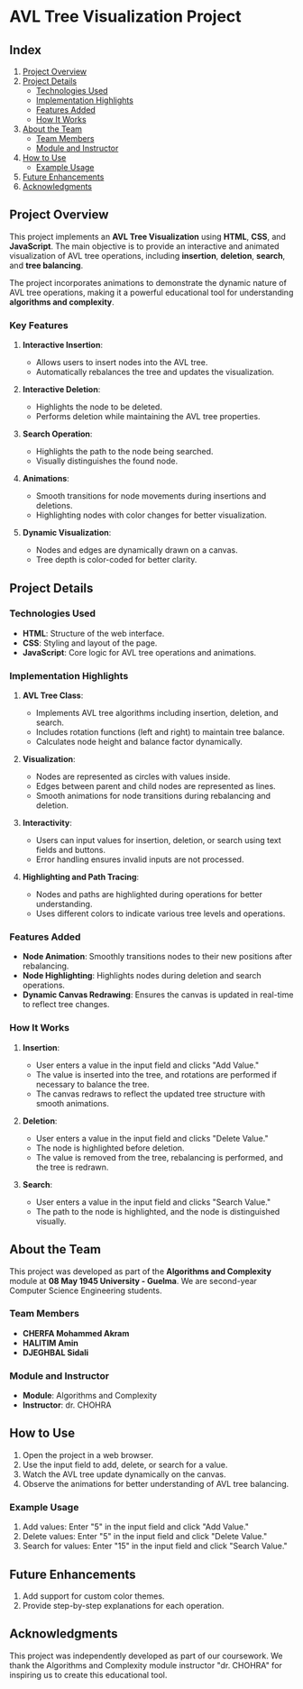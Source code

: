 # AVL Tree Visualization Project

## Index
1. [Project Overview](#project-overview)
2. [Project Details](#project-details)
   - [Technologies Used](#technologies-used)
   - [Implementation Highlights](#implementation-highlights)
   - [Features Added](#features-added)
   - [How It Works](#how-it-works)
3. [About the Team](#about-the-team)
   - [Team Members](#team-members)
   - [Module and Instructor](#module-and-instructor)
4. [How to Use](#how-to-use)
   - [Example Usage](#example-usage)
5. [Future Enhancements](#future-enhancements)
6. [Acknowledgments](#acknowledgments)

## Project Overview
This project implements an **AVL Tree Visualization** using **HTML**, **CSS**, and **JavaScript**. The main objective is to provide an interactive and animated visualization of AVL tree operations, including **insertion**, **deletion**, **search**, and **tree balancing**.

The project incorporates animations to demonstrate the dynamic nature of AVL tree operations, making it a powerful educational tool for understanding **algorithms and complexity**.

### Key Features
1. **Interactive Insertion**:
   - Allows users to insert nodes into the AVL tree.
   - Automatically rebalances the tree and updates the visualization.

2. **Interactive Deletion**:
   - Highlights the node to be deleted.
   - Performs deletion while maintaining the AVL tree properties.

3. **Search Operation**:
   - Highlights the path to the node being searched.
   - Visually distinguishes the found node.

4. **Animations**:
   - Smooth transitions for node movements during insertions and deletions.
   - Highlighting nodes with color changes for better visualization.

5. **Dynamic Visualization**:
   - Nodes and edges are dynamically drawn on a canvas.
   - Tree depth is color-coded for better clarity.

## Project Details

### Technologies Used
- **HTML**: Structure of the web interface.
- **CSS**: Styling and layout of the page.
- **JavaScript**: Core logic for AVL tree operations and animations.

### Implementation Highlights
1. **AVL Tree Class**:
   - Implements AVL tree algorithms including insertion, deletion, and search.
   - Includes rotation functions (left and right) to maintain tree balance.
   - Calculates node height and balance factor dynamically.

2. **Visualization**:
   - Nodes are represented as circles with values inside.
   - Edges between parent and child nodes are represented as lines.
   - Smooth animations for node transitions during rebalancing and deletion.

3. **Interactivity**:
   - Users can input values for insertion, deletion, or search using text fields and buttons.
   - Error handling ensures invalid inputs are not processed.

4. **Highlighting and Path Tracing**:
   - Nodes and paths are highlighted during operations for better understanding.
   - Uses different colors to indicate various tree levels and operations.

### Features Added
- **Node Animation**: Smoothly transitions nodes to their new positions after rebalancing.
- **Node Highlighting**: Highlights nodes during deletion and search operations.
- **Dynamic Canvas Redrawing**: Ensures the canvas is updated in real-time to reflect tree changes.

### How It Works
1. **Insertion**:
   - User enters a value in the input field and clicks "Add Value."
   - The value is inserted into the tree, and rotations are performed if necessary to balance the tree.
   - The canvas redraws to reflect the updated tree structure with smooth animations.

2. **Deletion**:
   - User enters a value in the input field and clicks "Delete Value."
   - The node is highlighted before deletion.
   - The value is removed from the tree, rebalancing is performed, and the tree is redrawn.

3. **Search**:
   - User enters a value in the input field and clicks "Search Value."
   - The path to the node is highlighted, and the node is distinguished visually.

## About the Team
This project was developed as part of the **Algorithms and Complexity** module at **08 May 1945 University - Guelma**. We are second-year Computer Science Engineering students.

### Team Members
- **CHERFA Mohammed Akram**
- **HALITIM Amin**
- **DJEGHBAL Sidali**

### Module and Instructor
- **Module**: Algorithms and Complexity
- **Instructor**: dr. CHOHRA

## How to Use
1. Open the project in a web browser.
2. Use the input field to add, delete, or search for a value.
3. Watch the AVL tree update dynamically on the canvas.
4. Observe the animations for better understanding of AVL tree balancing.

### Example Usage
1. Add values: Enter "5" in the input field and click "Add Value."
2. Delete values: Enter "5" in the input field and click "Delete Value."
3. Search for values: Enter "15" in the input field and click "Search Value."

## Future Enhancements
1. Add support for custom color themes.
2. Provide step-by-step explanations for each operation.

## Acknowledgments
This project was independently developed as part of our coursework. We thank the Algorithms and Complexity module instructor "dr. CHOHRA" for inspiring us to create this educational tool.

